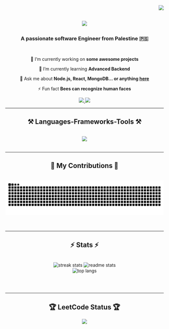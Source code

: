 <img align="right" src="https://visitor-badge.laobi.icu/badge?page_id=Jad-Atout.Jad-Atout" />

<h1 align="center">
    <img src="https://readme-typing-svg.herokuapp.com/?font=Righteous&size=35&center=true&vCenter=true&width=500&height=70&duration=4000&lines=Hi+There!+👋;+I'm+Jad+Atout!;" />
</h1>

<h3 align="center">A passionate software Engineer from Palestine 🇵🇸</h3>

<br/>

<div align="center">
 
 🔭 I’m currently working on **some awesome projects**
 
 🌱 I’m currently learning **Advanced Backend**

💬 Ask me about **Node.js, React, MongoDB... or anything [here](https://github.com/Jad-Atout/Jad-Atout/issues)**

⚡ Fun fact **Bees can recognize human faces**

 </div>
 
<div align="center"> 
  <a href="mailto:jadAtout.2003@gmail.com">
    <img src="https://img.shields.io/badge/Gmail-333333?style=for-the-badge&logo=gmail&logoColor=red" />
  </a>
  <a href="https://linkedin.com/in/jad-atout-baa678271/" target="_blank">
    <img src="https://img.shields.io/badge/LinkedIn-0077B5?style=for-the-badge&logo=linkedin&logoColor=white" />
  </a>
</div>

 <hr/>
 
<h2 align="center">⚒️ Languages-Frameworks-Tools ⚒️</h2>
<br/>
<div align="center">
    <img src="https://skillicons.dev/icons?i=html,css,js,react,nodejs,express,mongodb,sequelizel,python,java,linux,git,jetbrains,googlecloud,jupyter" />
</div>

<br/>
<hr/>

<div align="center">
  <h2>🐍 My Contributions 🐍</h2>
  <br>
  <img alt="snake eating my contributions" src="https://raw.githubusercontent.com/Jad-Atout/Jad-Atout/output/github-contribution-grid-snake.svg" />
  <br/><br/><br/>
</div>

<hr/>

<h2 align="center">⚡ Stats ⚡</h2>
<br>
<div align=center>
  <img width=390 src="https://github-readme-streak-stats.herokuapp.com/?user=Jad-Atout&count_private=true&theme=react&border_radius=10" alt="streak stats"/>
  <img width=390 src="https://github-readme-stats.vercel.app/api?username=Jad-Atout&count_private=true&show_icons=true&theme=react&rank_icon=github&border_radius=10" alt="readme stats" />
  <br/>
  <img width=325 align="center" src="https://github-readme-stats.vercel.app/api/top-langs/?username=Jad-Atout&hide=HTML&langs_count=8&layout=compact&theme=react&border_radius=10" alt="top langs" />
</div>

<br/><br/>

<hr/>

<h2 align="center">🏆 LeetCode Status 🏆</h2>
<div align="center">
  <a href="https://leetcode.com/Jad_Atout/">
    <img src="https://img.shields.io/badge/dynamic/json?color=orange&label=LeetCode&query=solvedQuestions&url=https://leetcode-stats-api.herokuapp.com/Jad_Atout&logo=leetcode&logoColor=yellow" />
  </a>
</div>

<br/>
